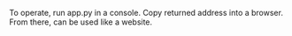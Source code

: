 To operate, run app.py in a console. Copy returned address into a browser. From there, can be used like a website.
